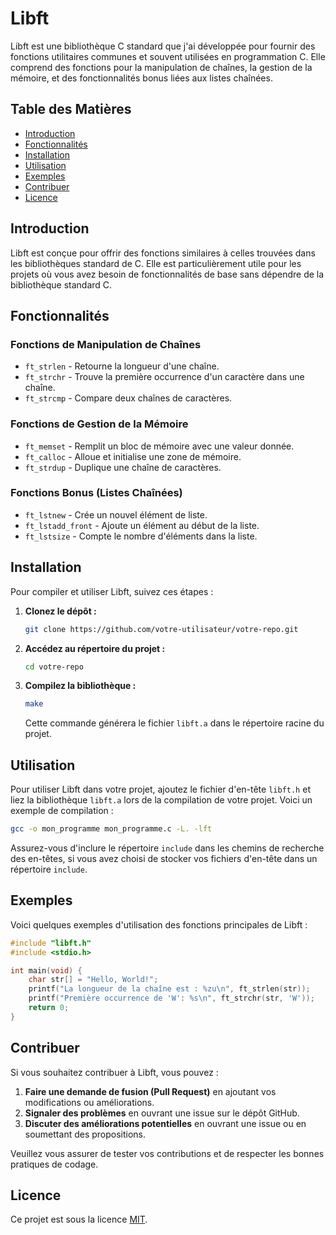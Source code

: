 # Libft

Libft est une bibliothèque C standard que j'ai développée pour fournir des fonctions utilitaires communes et souvent utilisées en programmation C. Elle comprend des fonctions pour la manipulation de chaînes, la gestion de la mémoire, et des fonctionnalités bonus liées aux listes chaînées.

## Table des Matières

- [Introduction](#introduction)
- [Fonctionnalités](#fonctionnalités)
- [Installation](#installation)
- [Utilisation](#utilisation)
- [Exemples](#exemples)
- [Contribuer](#contribuer)
- [Licence](#licence)

## Introduction

Libft est conçue pour offrir des fonctions similaires à celles trouvées dans les bibliothèques standard de C. Elle est particulièrement utile pour les projets où vous avez besoin de fonctionnalités de base sans dépendre de la bibliothèque standard C.

## Fonctionnalités

### Fonctions de Manipulation de Chaînes

- `ft_strlen` - Retourne la longueur d'une chaîne.
- `ft_strchr` - Trouve la première occurrence d'un caractère dans une chaîne.
- `ft_strcmp` - Compare deux chaînes de caractères.

### Fonctions de Gestion de la Mémoire

- `ft_memset` - Remplit un bloc de mémoire avec une valeur donnée.
- `ft_calloc` - Alloue et initialise une zone de mémoire.
- `ft_strdup` - Duplique une chaîne de caractères.

### Fonctions Bonus (Listes Chaînées)

- `ft_lstnew` - Crée un nouvel élément de liste.
- `ft_lstadd_front` - Ajoute un élément au début de la liste.
- `ft_lstsize` - Compte le nombre d'éléments dans la liste.

## Installation

Pour compiler et utiliser Libft, suivez ces étapes :

1. **Clonez le dépôt :**

   ```bash
   git clone https://github.com/votre-utilisateur/votre-repo.git
   ```

2. **Accédez au répertoire du projet :**

   ```bash
   cd votre-repo
   ```

3. **Compilez la bibliothèque :**

   ```bash
   make
   ```

   Cette commande générera le fichier `libft.a` dans le répertoire racine du projet.

## Utilisation

Pour utiliser Libft dans votre projet, ajoutez le fichier d'en-tête `libft.h` et liez la bibliothèque `libft.a` lors de la compilation de votre projet. Voici un exemple de compilation :

```bash
gcc -o mon_programme mon_programme.c -L. -lft
```

Assurez-vous d'inclure le répertoire `include` dans les chemins de recherche des en-têtes, si vous avez choisi de stocker vos fichiers d'en-tête dans un répertoire `include`.

## Exemples

Voici quelques exemples d'utilisation des fonctions principales de Libft :

```c
#include "libft.h"
#include <stdio.h>

int main(void) {
    char str[] = "Hello, World!";
    printf("La longueur de la chaîne est : %zu\n", ft_strlen(str));
    printf("Première occurrence de 'W': %s\n", ft_strchr(str, 'W'));
    return 0;
}
```

## Contribuer

Si vous souhaitez contribuer à Libft, vous pouvez :

1. **Faire une demande de fusion (Pull Request)** en ajoutant vos modifications ou améliorations.
2. **Signaler des problèmes** en ouvrant une issue sur le dépôt GitHub.
3. **Discuter des améliorations potentielles** en ouvrant une issue ou en soumettant des propositions.

Veuillez vous assurer de tester vos contributions et de respecter les bonnes pratiques de codage.

## Licence

Ce projet est sous la licence [MIT](LICENSE).

